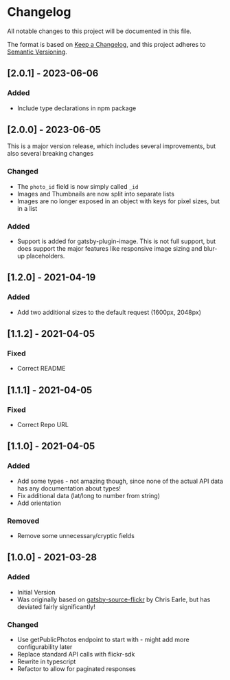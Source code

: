 # Changelog

All notable changes to this project will be documented in this file.

The format is based on [Keep a Changelog](https://keepachangelog.com/en/1.0.0/),
and this project adheres to [Semantic Versioning](https://semver.org/spec/v2.0.0.html).

## [2.0.1] - 2023-06-06

### Added
- Include type declarations in npm package

## [2.0.0] - 2023-06-05

This is a major version release, which includes several improvements, but also several
breaking changes

### Changed
- The `photo_id` field is now simply called `_id`
- Images and Thumbnails are now split into separate lists
- Images are no longer exposed in an object with keys for pixel sizes, but in a list

### Added
- Support is added for gatsby-plugin-image. This is not full support, but does support the
  major features like responsive image sizing and blur-up placeholders. 

## [1.2.0] - 2021-04-19

### Added

- Add two additional sizes to the default request (1600px, 2048px)

## [1.1.2] - 2021-04-05

### Fixed

- Correct README

## [1.1.1] - 2021-04-05

### Fixed

- Correct Repo URL

## [1.1.0] - 2021-04-05

### Added

- Add some types - not amazing though, since none of the actual API data has any documentation about types!
- Fix additional data (lat/long to number from string)
- Add orientation

### Removed

- Remove some unnecessary/cryptic fields

## [1.0.0] - 2021-03-28

### Added

- Initial Version
- Was originally based on [gatsby-source-flickr](https://github.com/chrissearle/gatsby-source-flickr) by Chris Earle, but has deviated fairly significantly!

### Changed

- Use getPublicPhotos endpoint to start with - might add more configurability later
- Replace standard API calls with flickr-sdk
- Rewrite in typescript
- Refactor to allow for paginated responses
